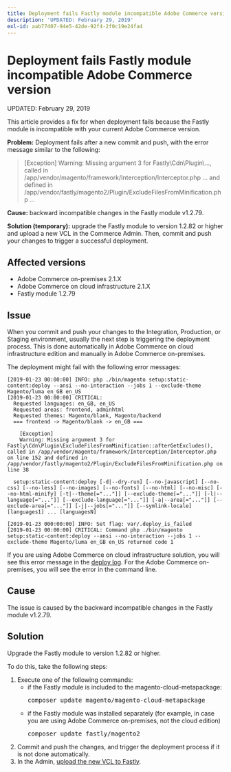 ```yaml
---
title: Deployment fails Fastly module incompatible Adobe Commerce version
description: 'UPDATED: February 29, 2019'
exl-id: aab77407-94e5-42de-92f4-2f0c19e24fa4
---
```

# Deployment fails Fastly module incompatible Adobe Commerce version

UPDATED: February 29, 2019

This article provides a fix for when deployment fails because the Fastly module is incompatible with your current Adobe Commerce version.

 **Problem:** Deployment fails after a new commit and push, with the error message similar to the following:

>\[Exception\] Warning: Missing argument 3 for Fastly\\Cdn\\Plugin\\..., called in /app/vendor/magento/framework/Interception/Interceptor.php ... and defined in /app/vendor/fastly/magento2/Plugin/ExcludeFilesFromMinification.php ...

 **Cause:** backward incompatible changes in the Fastly module v1.2.79.

 **Solution (temporary):** upgrade the Fastly module to version 1.2.82 or higher and upload a new VCL in the Commerce Admin. Then, commit and push your changes to trigger a successful deployment.

## Affected versions

* Adobe Commerce on-premises 2.1.X
* Adobe Commerce on cloud infrastructure 2.1.X
* Fastly module 1.2.79

## Issue

When you commit and push your changes to the Integration, Production, or Staging environment, usually the next step is triggering the deployment process. This is done automatically in Adobe Commerce on cloud infrastructure edition and manually in Adobe Commerce on-premises.

The deployment might fail with the following error messages:

```clike
[2019-01-23 00:00:00] INFO: php ./bin/magento setup:static-content:deploy --ansi --no-interaction --jobs 1 --exclude-theme Magento/luma en_GB en_US
[2019-01-23 00:00:00] CRITICAL:
  Requested languages: en_GB, en_US
  Requested areas: frontend, adminhtml
  Requested themes: Magento/blank, Magento/backend
  === frontend -> Magento/blank -> en_GB ===

    [Exception]
    Warning: Missing argument 3 for Fastly\Cdn\Plugin\ExcludeFilesFromMinification::afterGetExcludes(), called in /app/vendor/magento/framework/Interception/Interceptor.php on line 152 and defined in /app/vendor/fastly/magento2/Plugin/ExcludeFilesFromMinification.php on line 38

  setup:static-content:deploy [-d|--dry-run] [--no-javascript] [--no-css] [--no-less] [--no-images] [--no-fonts] [--no-html] [--no-misc] [--no-html-minify] [-t|--theme[="..."]] [--exclude-theme[="..."]] [-l|--language[="..."]] [--exclude-language[="..."]] [-a|--area[="..."]] [--exclude-area[="..."]] [-j|--jobs[="..."]] [--symlink-locale] [languages1] ... [languagesN]

[2019-01-23 000:00:00] INFO: Set flag: var/.deploy_is_failed
[2019-01-23 00:00:00] CRITICAL: Command php ./bin/magento setup:static-content:deploy --ansi --no-interaction --jobs 1 --exclude-theme Magento/luma en_GB en_US returned code 1
```

If you are using Adobe Commerce on cloud infrastructure solution, you will see this error message in the [deploy log](https://devdocs.magento.com/guides/v2.3/cloud/trouble/environments-logs.html#log-deploy-log). For the Adobe Commerce on-premises, you will see the error in the command line.

## Cause

The issue is caused by the backward incompatible changes in the Fastly module v1.2.79.

## Solution

Upgrade the Fastly module to version 1.2.82 or higher.

To do this, take the following steps:

1. Execute one of  the following commands:
    * if the Fastly module is included to the magento-cloud-metapackage:    <pre>composer update magento/magento-cloud-metapackage</pre>
    * if the Fastly module was installed separately (for example, in case you are using Adobe Commerce on-premises, not the cloud edition) <pre>composer update fastly/magento2</pre>
1. Commit and push the changes, and trigger the deployment process if it is not done automatically.
1. In the Admin, [upload the new VCL to Fastly](https://devdocs.magento.com/guides/v2.3/cloud/cdn/configure-fastly.html#upload-vcl-snippets).
